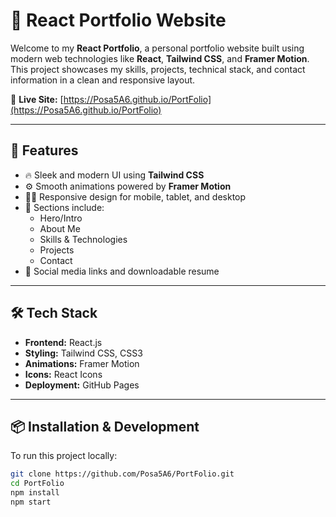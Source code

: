 # 💼 React Portfolio Website

Welcome to my **React Portfolio**, a personal portfolio website built using modern web technologies like **React**, **Tailwind CSS**, and **Framer Motion**. This project showcases my skills, projects, technical stack, and contact information in a clean and responsive layout.

🔗 **Live Site:** [https://Posa5A6.github.io/PortFolio](https://Posa5A6.github.io/PortFolio)

---

## 🚀 Features

- 🔥 Sleek and modern UI using **Tailwind CSS**
- ⚙️ Smooth animations powered by **Framer Motion**
- 👨‍💻 Responsive design for mobile, tablet, and desktop
- 📁 Sections include:
  - Hero/Intro
  - About Me
  - Skills & Technologies
  - Projects
  - Contact
- 🔗 Social media links and downloadable resume

---

## 🛠️ Tech Stack

- **Frontend:** React.js
- **Styling:** Tailwind CSS, CSS3
- **Animations:** Framer Motion
- **Icons:** React Icons
- **Deployment:** GitHub Pages

---

## 📦 Installation & Development

To run this project locally:

```bash
git clone https://github.com/Posa5A6/PortFolio.git
cd PortFolio
npm install
npm start
